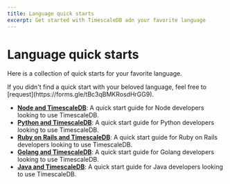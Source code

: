 ```yaml
---
title: Language quick starts
excerpt: Get started with TimescaleDB adn your favorite language
---
```


# Language quick starts

Here is a collection of quick starts for your favorite language.

<Highlight type="warning">
If you didn't find a quick start with your beloved language,
feel free to [request](https://forms.gle/tBc3qBMKRosdHrGG9).
</Highlight>

*   **[Node and TimescaleDB][node-quickstart]**: A quick start guide for Node developers looking to use TimescaleDB.
*   **[Python and TimescaleDB][python-quickstart]**: A quick start guide for Python developers looking to use TimescaleDB.
*   **[Ruby on Rails and TimescaleDB][ruby-quickstart]**: A quick start guide for Ruby on Rails developers looking to use TimescaleDB.
*   **[Golang and TimescaleDB][go-quickstart]**: A quick start guide for Golang developers looking to use TimescaleDB.
*   **[Java and TimescaleDB][java-quickstart]**: A quick start guide for Java developers looking to use TimescaleDB.

[go-quickstart]: /quick-start/:currentVersion:/golang
[java-quickstart]: /quick-start/:currentVersion:/java
[node-quickstart]: /quick-start/:currentVersion:/node
[python-quickstart]: /quick-start/:currentVersion:/python
[ruby-quickstart]: /quick-start/:currentVersion:/ruby
